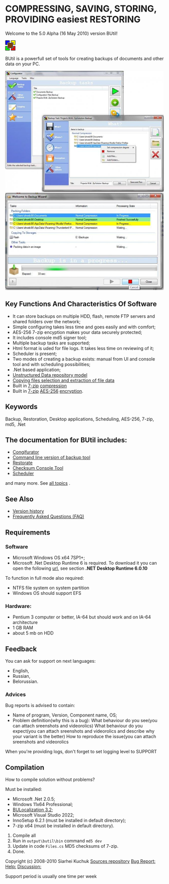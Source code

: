 # COMPRESSING, SAVING, STORING, PROVIDING easiest RESTORING

Welcome to the 5.0 Alpha (16 May 2010) version BUtil!

![BUtil Logotype](./help/Readme%20Assets/Logotype.bmp)

BUtil is a powerfull set of tools for creating backups of documents and other data on your PC.

![The main window of configurator](./help/Readme%20Assets/Screenshot%201.jpg)
![The backup ui master](./help/Readme%20Assets/Screenshot%202.jpg)

## Key Functions And Characteristics Of Software

- It can store backups on multiple HDD, flash, remote FTP servers and shared folders over the network;
- Simple configuring takes less time and goes easily and with comfort;
- AES-256 7-zip encyption makes your data securely protected;
- It includes console md5 signer tool;
- Multiple backup tasks are supported;
- Html format is uded for file logs. It takes less time on reviewing of it;
- Scheduler is present;
- Two modes of creating a backup exists: manual from UI and console tool and with scheduling possibilities;
- .Net based application;
- [Unstructured Data repository model](./help/Other/Glossary.md)
- [Copying files selection and extraction of file data](./help/Other/Glossary.md)
- Built in [7-zip](https://www.7-zip.org/) [compression](https://en.wikipedia.org/wiki/Data_compression)
- Built in [7-zip](https://www.7-zip.org/) [AES-256](https://en.wikipedia.org/wiki/Advanced_Encryption_Standard) [encryption](https://en.wikipedia.org/wiki/Encryption).

## Keywords

Backup, Restoration, Desktop applications, Scheduling, AES-256, 7-zip, md5, .Net

## The documentation for BUtil includes:

- [Congifurator](./help/configurator/CommandLineArguments.htm)
- [Command line version of backup tool](./help/Backup%20Console%20Tool.md)
- [Restorate](./help/Restore/Restoration%20Wizard.md)
- [Checksum Console Tool](./help/Checksum%20Console%20Tool.md)
- [Scheduler](./help/Schedule/Scheduler%20Tray%20Application/Scheduler%20Tray%20Application.md)

and many more. See [all topics](../../wiki) .

## See Also

- [Version history](./help/Other/Version%20History.md)
- [Frequently Asked Questions (FAQ)](./help/Other/Frequently%20Asked%20Questions.md)

## Requirements

### Software

- Microsoft Windows OS x64 7SP1+;
- Microsoft .Net Desktop Runtime 6 is required. To download it you can open the following [url](https://dotnet.microsoft.com/en-us/download/dotnet/6.0), see section **.NET Desktop Runtime 6.0.10**

To function in full mode also required:
- NTFS file system on system partition
- Windows OS should support EFS

### Hardware:

- Pentium 3 computer or better, IA-64 but should work and on IA-64 architecture
- 1 GB RAM
- about 5 mb on HDD

## Feedback

You can ask for support on next languages:
- English,
- Russian,
- Belorussian.

### Advices

Bug reports is advised to contain:
- Name of program, Version, Component name, OS;
- Problem definition(why this is a bug):
What behaviour do you see(you can attach sreenshots and videorolics)
What behaviour do you expect(you can attach sreenshots and videorolics and describe why your variant is the better)
How to reproduce the issue(you can attach sreenshots and videorolics

When you're providing logs, don't forget to set logging level to SUPPORT

## Compilation

How to compile solution without problems?

Must be installed:
- Microsoft .Net 2.0.5;
- Windows 11x64 Professional;
- [BULocalization 3.2](sourceforge.net/projects/bulocalization);
- Microsoft Visual Studio 2022;
- InnoSetup 6.2.1 (must be installed in default directory);
- 7-zip x64 (must be installed in default directory).

1. Compile all
2. Run in ```output\butil\bin``` command ```md5 dev```
3. Update in code ```Files.cs``` MD5 checksums of 7-zip.
4. Done.


Copyright (c) 2008-2010 Siarhei Kuchuk
[Sources repository](https://github.com/drweb86/butil)
[Bug Report:](https://github.com/drweb86/butil/issues)
[Help:](https://github.com/drweb86/butil/blob/master/help/TOC.md)
[Discussion:](https://github.com/drweb86/butil/discussions)

Support period is usually one time per week
